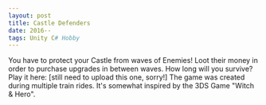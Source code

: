 ```yaml
---
layout: post
title: Castle Defenders
date: 2016--
tags: Unity C# Hobby
---
```

You have to protect your Castle from waves of Enemies! Loot their money in order to purchase upgrades in between waves. How long will you survive?
Play it here: [still need to upload this one, sorry!]
The game was created during multiple train rides. It's somewhat inspired by the 3DS Game "Witch & Hero".